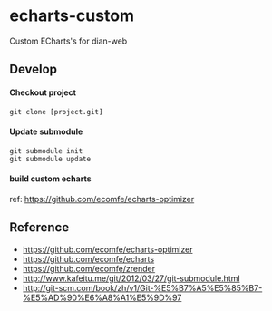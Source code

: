 # echarts-custom
Custom ECharts's for dian-web

## Develop

#### Checkout project

```
git clone [project.git]
```

#### Update submodule

```
git submodule init
git submodule update
```

#### build custom echarts

ref: https://github.com/ecomfe/echarts-optimizer 


## Reference

* https://github.com/ecomfe/echarts-optimizer
* https://github.com/ecomfe/echarts
* https://github.com/ecomfe/zrender
* http://www.kafeitu.me/git/2012/03/27/git-submodule.html
* http://git-scm.com/book/zh/v1/Git-%E5%B7%A5%E5%85%B7-%E5%AD%90%E6%A8%A1%E5%9D%97
